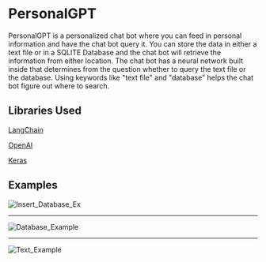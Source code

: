 # PersonalGPT

PersonalGPT is a personalized chat bot where you can feed in personal information and 
have the chat bot query it. You can store the data in either a text file or in a SQLITE
Database and the chat bot will retrieve the information from either location. The 
chat bot has a neural network built inside that determines from the question whether
to query the text file or the database. Using keywords like "text file" and "database" 
helps the chat bot figure out where to search.

## Libraries Used
[LangChain](https://www.langchain.com/)

[OpenAI](https://platform.openai.com/overview)

[Keras](https://keras.io/)

## Examples
![Insert_Database_Ex](https://github.com/JasonZ08/personalGPT/assets/87089616/a8be0bb9-a766-4551-bb43-3fc433c4ef37)

---------------------------------------------------------------------------------------------------------------

![Database_Example](https://github.com/JasonZ08/personalGPT/assets/87089616/76556db2-c04f-4980-94e1-6e970ae70786)

---------------------------------------------------------------------------------------------------------------

![Text_Example](https://github.com/JasonZ08/personalGPT/assets/87089616/5e805901-3843-4296-9f7e-fa8731042bd1)
